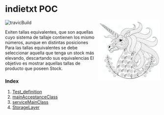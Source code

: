 # indietxt POC


![travicBuild](https://travis-ci.org/pjgg/indietxt.svg?branch=master "build status")
<img align="right" src="https://github.com/pjgg/indietxt/blob/master/logo.png">

  Exiten tallas equivalentes, que son aquellas cuyo sistema de tallaje contienen los mismo números, aunque en distintas posiciones
  Para las tallas equivalentes se debe seleccionar aquella que tenga un stock más elevando, descartando sus equivalencias
  El objetivo es mostrar aquellas tallas de producto que poseen Stock.


### Index

1. [Test_definition](https://github.com/pjgg/indietxt/blob/master/src/acceptance-test/resources/features/ExerciseAcceptance.feature "Test definition")
2. [mainAcceptanceClass](https://github.com/pjgg/indietxt/blob/master/src/acceptance-test/java/RunCukesTest.java "Main acceptance test class")
3. [serviceMainClass](https://github.com/pjgg/indietxt/blob/master/src/main/java/org/indietxt/service/impl/StockManagerReferenceImpl.java "Service main class")
4. [StorageLayer](https://github.com/pjgg/indietxt/blob/master/src/main/java/org/indietxt/storage/AbstractDAO.java "Storage main class")